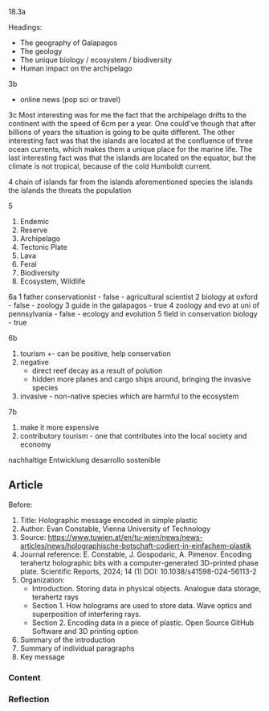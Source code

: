 18.3a

Headings:
- The geography of Galapagos
- The geology
- The unique biology / ecosystem / biodiversity
- Human impact on the archipelago

3b
- online news (pop sci or travel)

3c
Most interesting was for me the fact that the archipelago drifts to the continent with the speed of 6cm per a year. One could've though that after billions of years the situation is going to be quite different. The other interesting fact was that the islands are located at the confluence of three ocean currents, which makes them a unique place for the marine life. The last interesting fact was that the islands are located on the equator, but the climate is not tropical, because of the cold Humboldt current.

4
chain of islands
far from the islands
aforementioned species
the islands
the islands
the threats
the population

5
1. Endemic
2. Reserve
3. Archipelago
4. Tectonic Plate
5. Lava
6. Feral
7. Biodiversity
8. Ecosystem, Wildlife

6a
1 father conservationist - false - agricultural scientist
2 biology at oxford - false - zoology
3 guide in the galapagos - true
4 zoology and evo at uni of pennsylvania - false - ecology and evolution
5 field in conservation biology - true

6b
1. tourism +-
    can be positive, help conservation
2. negative
    - direct reef decay as a result of polution
    - hidden more planes and cargo ships around, bringing the invasive species
3. invasive - non-native species which are harmful to the ecosystem

7b
1. make it more expensive
2. contributory tourism - one that contributes into the local society and economy

nachhaltige Entwicklung
desarrollo sostenible

## Article

Before:
1. Title: Holographic message encoded in simple plastic
2. Author: Evan Constable, Vienna University of Technology
3. Source: https://www.tuwien.at/en/tu-wien/news/news-articles/news/holographische-botschaft-codiert-in-einfachem-plastik
4. Journal reference: E. Constable, J. Gospodaric, A. Pimenov. Encoding terahertz holographic bits with a computer-generated 3D-printed phase plate. Scientific Reports, 2024; 14 (1) DOI: 10.1038/s41598-024-56113-2
5. Organization: 
    - Introduction. Storing data in physical objects. Analogue data storage, terahertz rays
    - Section 1. How holograms are used to store data. Wave optics and superposition of interfering rays.
    - Section 2. Encoding data in a piece of plastic. Open Source GitHub Software and 3D printing option
6. Summary of the introduction
7. Summary of individual paragraphs
8. Key message

### Content


### Reflection